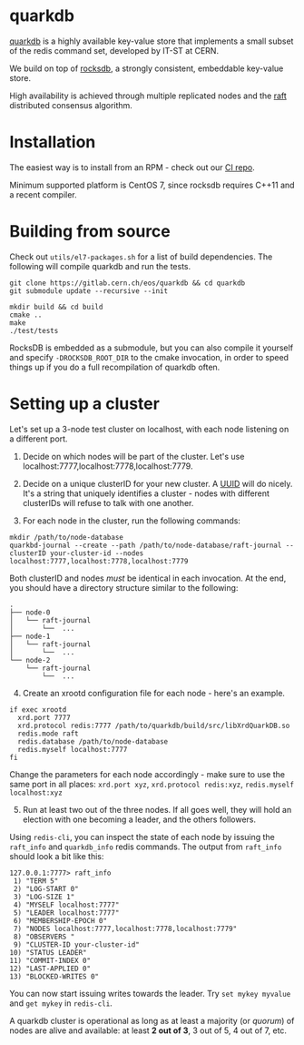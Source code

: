 # quarkdb

[quarkdb](https://gitlab.cern.ch/eos/quarkdb) is a highly available key-value store that implements a small subset
of the redis command set, developed by IT-ST at CERN.

We build on top of [rocksdb](https://github.com/facebook/rocksdb), a strongly
consistent, embeddable key-value store.

High availability is achieved through multiple replicated nodes and the
[raft](https://raft.github.io) distributed consensus algorithm.

# Installation

The easiest way is to install from an RPM - check out our
[CI repo](https://storage-ci.web.cern.ch/storage-ci/quarkdb/).

Minimum supported platform is CentOS 7, since rocksdb requires C++11 and a recent
compiler.

# Building from source

Check out `utils/el7-packages.sh` for a list of build dependencies.
The following will compile quarkdb and run the tests.

```
git clone https://gitlab.cern.ch/eos/quarkdb && cd quarkdb
git submodule update --recursive --init

mkdir build && cd build
cmake ..
make
./test/tests
```

RocksDB is embedded as a submodule, but you can also compile it yourself
and specify `-DROCKSDB_ROOT_DIR` to the cmake invocation, in order to speed
things up if you do a full recompilation of quarkdb often.

# Setting up a cluster

Let's set up a 3-node test cluster on localhost, with each node listening on a
different port.

1. Decide on which nodes will be part of the cluster.
Let's use localhost:7777,localhost:7778,localhost:7779.

2. Decide on a unique clusterID for your new cluster.
A [UUID](https://www.uuidgenerator.net) will do nicely.
It's a string that uniquely identifies a cluster - nodes with
different clusterIDs will refuse to talk with one another.

3. For each node in the cluster, run the following commands:

  ```
  mkdir /path/to/node-database
  quarkbd-journal --create --path /path/to/node-database/raft-journal --clusterID your-cluster-id --nodes localhost:7777,localhost:7778,localhost:7779
  ```

  Both clusterID and nodes *must* be identical in each invocation. At the end, you
  should have a directory structure similar to the following:

  ```
  .
  ├── node-0
  │   └── raft-journal
  │       └──  ...
  ├── node-1
  │   └── raft-journal
  │       └──  ...
  └── node-2
      └── raft-journal
          └──  ...
  ```

4. Create an xrootd configuration file for each node - here's an example.

  ```
  if exec xrootd
    xrd.port 7777
    xrd.protocol redis:7777 /path/to/quarkdb/build/src/libXrdQuarkDB.so
    redis.mode raft
    redis.database /path/to/node-database
    redis.myself localhost:7777
  fi
  ```

  Change the parameters for each node accordingly - make sure to use the same
  port in all places: `xrd.port xyz`, `xrd.protocol redis:xyz`,
  `redis.myself localhost:xyz`

5. Run at least two out of the three nodes. If all goes well, they will hold an
election with one becoming a leader, and the others followers.

  Using `redis-cli`, you can inspect the state of each node by issuing the
  `raft_info` and `quarkdb_info` redis commands. The output from `raft_info`
  should look a bit like this:

  ```
  127.0.0.1:7777> raft_info
   1) "TERM 5"
   2) "LOG-START 0"
   3) "LOG-SIZE 1"
   4) "MYSELF localhost:7777"
   5) "LEADER localhost:7777"
   6) "MEMBERSHIP-EPOCH 0"
   7) "NODES localhost:7777,localhost:7778,localhost:7779"
   8) "OBSERVERS "
   9) "CLUSTER-ID your-cluster-id"
  10) "STATUS LEADER"
  11) "COMMIT-INDEX 0"
  12) "LAST-APPLIED 0"
  13) "BLOCKED-WRITES 0"
  ```

  You can now start issuing writes towards the leader. Try `set mykey myvalue` and
  `get mykey` in `redis-cli`.

  A quarkdb cluster is operational as long as at least a majority (or *quorum*)
  of nodes are alive and available: at least **2 out of 3**, 3 out of 5, 4 out of 7, etc.
